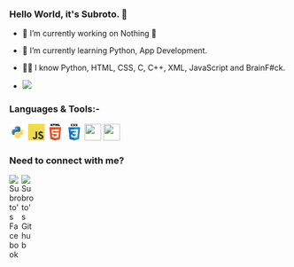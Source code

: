### Hello World, it's Subroto.  👋



- 🔭 I’m currently working on Nothing 🐸
- 🌱 I’m currently learning Python, App Development. 
- 👨‍💻 I know Python, HTML, CSS, C, C++, XML, JavaScript and BrainF#ck.


- <img src="https://github-readme-stats.vercel.app/api?username=subroto-das&show_icons=true&bg_color=000000&text_color=00FF00"/>


### Languages & Tools:-
<img height="30" width="30" src="https://raw.githubusercontent.com/github/explore/80688e429a7d4ef2fca1e82350fe8e3517d3494d/topics/python/python.png"/>
<img height="30" width="30" src="https://raw.githubusercontent.com/github/explore/80688e429a7d4ef2fca1e82350fe8e3517d3494d/topics/javascript/javascript.png"/>
<img height="30" width="30" src="https://raw.githubusercontent.com/github/explore/80688e429a7d4ef2fca1e82350fe8e3517d3494d/topics/html/html.png"/>
<img height="30" width="30" src="https://raw.githubusercontent.com/github/explore/80688e429a7d4ef2fca1e82350fe8e3517d3494d/topics/css/css.png"/>
<img height="30" width="30" src="https://upload.wikimedia.org/wikipedia/commons/5/58/Kivy_logo.png"/>
<img height="30" width="30" src="https://play-lh.googleusercontent.com/KRPNNozpS2J3lG0DwS6YMoixpRnn_zhFiphvax-H3EZSrgqdreRZBy7t4gm52-Lb4qRU"/>


### Need to connect with me?
<a href="https://web.facebook.com/tr0j4n.pr1nc3/">
  <img align="left" alt="Subroto's Facebook" width="22px" src="https://cdn.jsdelivr.net/npm/simple-icons@v3/icons/facebook.svg" />
</a>
<a href="https://github.com/subroto-das">
  <img align="left" alt="Subroto's Github" width="22px" src="https://cdn.jsdelivr.net/npm/simple-icons@v3/icons/github.svg" />
</a>



